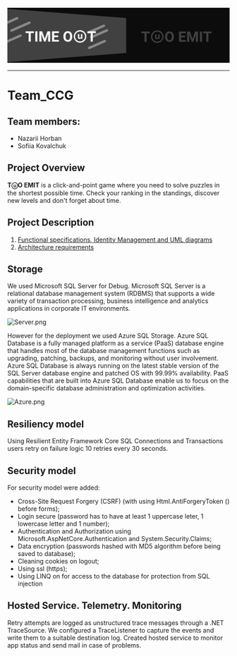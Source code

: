 ![Banner.png](./docs/src/Banner.png)
___
# Team_CCG

## Team members:
  * Nazarii Horban
  * Sofiia Kovalchuk

## Project Overview
**TⓤO EMIT** is a click-and-point game where you need to solve puzzles in the shortest possible time. Check your ranking in the standings, discover new levels and don't forget about time.

## Project Description
  1. [Functional specifications, Identity Management and UML diagrams](./docs/FunctionalSpecification.md)
  2. [Architecture requirements](./docs/Architecture.md)

## Storage
We used Microsoft SQL Server for Debug. Microsoft SQL Server is a relational database management system (RDBMS) that supports a wide variety of transaction processing, business intelligence and analytics applications in corporate IT environments.

![Server.png](https://commons.bmstu.wiki/images/a/a2/Microsofttt.png)

However for the deployment we used Azure SQL Storage. Azure SQL Database is a fully managed platform as a service (PaaS) database engine that handles most of the database management functions such as upgrading, patching, backups, and monitoring without user involvement. Azure SQL Database is always running on the latest stable version of the SQL Server database engine and patched OS with 99.99% availability. PaaS capabilities that are built into Azure SQL Database enable us to focus on the domain-specific database administration and optimization activities.

![Azure.png](https://assets-global.website-files.com/5a1eb87c9afe1000014a4c7d/5d2eeb5d136a2e8373580725_azure.png)

## Resiliency model
Using Resilient Entity Framework Core SQL Connections and Transactions users retry on failure logic 10 retries every 30 seconds.

## Security model
For security model were added:
*	Cross-Site Request Forgery (CSRF) (with using Html.AntiForgeryToken () before forms);
*	Login secure (password has to have at least 1 uppercase leter, 1 lowercase letter and 1 number);
*	Authentication and Authorization using Microsoft.AspNetCore.Authentication and System.Security.Claims;
*	Data encryption (passwords hashed with MD5 algorithm before being saved to database);
*	Cleaning cookies on logout;
*	Using ssl (https);
*	Using LINQ on for access to the database for protection from SQL injection

## Hosted Service. Telemetry. Monitoring
Retry attempts are logged as unstructured trace messages through a .NET TraceSource. We configured a TraceListener to capture the events and write them to a suitable destination log.
Created hosted service to monitor app status and send mail in case of problems.


